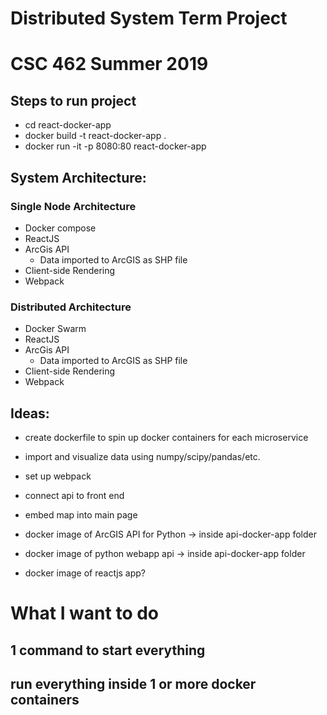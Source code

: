 # Distributed System Term Project
# CSC 462 Summer 2019

## Steps to run project
* cd react-docker-app
* docker build -t react-docker-app .
* docker run -it -p 8080:80 react-docker-app

## System Architecture:
### Single Node Architecture
* Docker compose
* ReactJS
* ArcGis API
    * Data imported to ArcGIS as SHP file
* Client-side Rendering
* Webpack

### Distributed Architecture
* Docker Swarm
* ReactJS
* ArcGis API
    * Data imported to ArcGIS as SHP file
* Client-side Rendering
* Webpack


## Ideas:
* create dockerfile to spin up docker containers for each microservice
* import and visualize data using numpy/scipy/pandas/etc.
* set up webpack
* connect api to front end
* embed map into main page


* docker image of ArcGIS API for Python  -> inside api-docker-app folder
* docker image of python webapp api      -> inside api-docker-app folder
* docker image of reactjs app?



# What I want to do
##    1 command to start everything
## run everything inside 1 or more docker containers